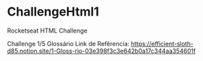 # ChallengeHtml1
Rocketseat HTML Challenge

Challenge 1/5
Glossário 
Link de Refêrencia: 
https://efficient-sloth-d85.notion.site/1-Gloss-rio-03e398f3c3e642b0a17c344aa354601f